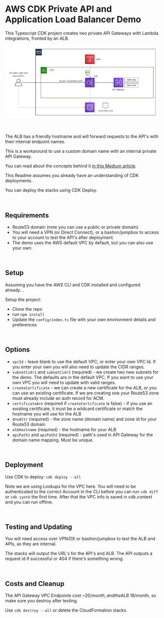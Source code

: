 # AWS CDK Private API and Application Load Balancer Demo

This Typescript CDK project creates two private API Gateways with Lambda integrations, fronted by an ALB.

<img src="lib/assets/alb-api.jpg" width="1000">

&nbsp;

The ALB has a friendly hostname and will forward requests to the API's with their internal endpoint names.

This is a workaround to use a custom domain name with an internal private API Gateway.

You can read about the concepts behind it [in this Medium article](https://markilott.medium.com/custom-dns-for-private-api-gateway-5940cb4889a8).

This Readme assumes you already have an understanding of CDK deployments.

You can deploy the stacks using CDK Deploy.

&nbsp;

## Requirements

- Route53 domain (note you can use a public or private domain)
- You will need a VPN (or Direct Connect), or a bastion/jumpbox to access to your account to test the API's after deployment.
- The demo uses the AWS default VPC by default, but you can also use your own.

&nbsp;

## Setup

Assuming you have the AWS CLI and CDK installed and configured already...

Setup the project:
- Clone the repo
- run `npm install`
- Update the `config/index.ts` file with your own environment details and preferences

&nbsp;

## Options

- `vpcId` - leave blank to use the default VPC, or enter your own VPC Id. If you enter your own you will also need to update the CIDR ranges.
- `subnetCidr1` and `subnetCidr2` (required) - we create two new subnets for the demo. The defaults are in the default VPC. If you want to use your own VPC you will need to update with valid ranges.
- `createCertificate` - we can create a new certificate for the ALB, or you can use an existing certificate. If we are creating one your Route53 zone must already include an auth record for ACM.
- `certificateArn` (required if `createCertificate` is false) - if you use an existing certificate, it must be a wildcard certificate or match the hostname you will use for the ALB
- `dnsAttr` (required) - the zone name (domain name) and zone id for your Route53 domain
- `albHostname` (required) - the hostname for your ALB
- `apiPath1` and `apiPath2` (required) - path's used in API Gateway for the domain name mapping. Must be unique.

&nbsp;

## Deployment

Use CDK to deploy:
`cdk deploy --all`

Note we are using Lookups for the VPC here. You will need to be authenticated to the correct Account in the CLI before you can run `cdk diff` or `cdk synth` the first time. After that the VPC info is saved in cdk.context and you can run offline.

&nbsp;


## Testing and Updating

You will need access over VPN/DX or bastion/jumpbox to test the ALB and APIs, as they are internal.

The stacks will output the URL's for the API's and ALB. The API outputs a request id if successful or 404 if there's something wrong.

&nbsp;

## Costs and Cleanup

The API Gateway VPC Endpoints cost ~$20/month, and the ALB ~$18/month, so make sure you destroy after testing.

Use `cdk destroy --all` or delete the CloudFormation stacks.
